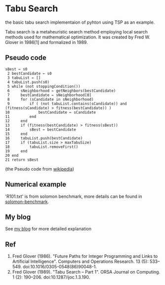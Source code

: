 # Tabu Search
the basic tabu search implementaion of pyhton using TSP as an example.


Tabu search is a metaheuristic search method employing local search methods used for mathematical optimization. It was created by Fred W. Glover in 1986[1] and formalized in 1989.


## Pseudo code
```
sBest ← s0
 2 bestCandidate ← s0
 3 tabuList ← []
 4 tabuList.push(s0)
 5 while (not stoppingCondition())
 6     sNeighborhood ← getNeighbors(bestCandidate)
 7     bestCandidate ← sNeighborhood[0]
 8     for (sCandidate in sNeighborhood)
 9         if ( (not tabuList.contains(sCandidate)) and (fitness(sCandidate) > fitness(bestCandidate)) )
10             bestCandidate ← sCandidate
11         end
12     end
13     if (fitness(bestCandidate) > fitness(sBest))
14         sBest ← bestCandidate
15     end
16     tabuList.push(bestCandidate)
17     if (tabuList.size > maxTabuSize)
18         tabuList.removeFirst()
19     end
20 end
21 return sBest
```
(the Pseudo code from [wikipedia](https://en.wikipedia.org/wiki/Tabu_search))


## Numerical example
'R101.txt' is from solomon benchmark, more details can be found in [solomon-benchmark](https://www.sintef.no/projectweb/top/vrptw/solomon-benchmark/).


## My blog
See [my blog](https://blog.csdn.net/DCXY71/article/details/109597801?spm=1001.2014.3001.5501) for more detailed explanation


## Ref
 1. Fred Glover (1986). "Future Paths for Integer Programming and Links to Artificial Intelligence". Computers and Operations Research. 13 (5): 533–549. doi:10.1016/0305-0548(86)90048-1.  
 2. Fred Glover (1989). "Tabu Search – Part 1". ORSA Journal on Computing. 1 (2): 190–206. doi:10.1287/ijoc.1.3.190.
